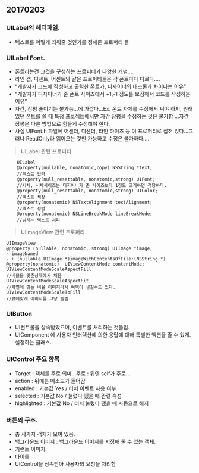 ## 20170203

### UILabel의 헤더파일.   
* 텍스트를 어떻게 띄워줄 것인가를 정해둔 프로퍼티 들

### UILabel Font.   
* 폰트라는건 그것을 구성하는 프로퍼티가 다양한 개념….   
* 라인 갭, 디센트, 어센트와 같은 프로퍼티들은 각 폰트마다 다르다….   
* “개발자가 코드에 작성하고 출력한 폰트가, 디자이너의 대조물과 차이나는 이유”    
* “개발자가 디자이너가 준 폰트 사이즈에서 +1,-1 정도를 보정해서 코드를 작성하는이유”    
* 자간, 장평 줄이기는 불가능…에 가깝다…Ex. 폰트 자체를 수정해서 써야 하지, 원래 있던 폰트를 쓸 때 특정 프로젝트에서만 자간 장평을 수정하는 것은 불가함 …자간 장평은 다른 방법으로 힘들게 수정해야 한다.   
* 사실 UIFont.h 파일에 어센더, 디센더, 라인 하이츠 등 이 프로퍼티로 잡혀 있다…그러나 ReadOnly라 읽어오는 것만 가능하고 수정은 불가하다….   

> UILabel 관련 프로퍼티
> 
		UILabel
		@property(nullable, nonatomic,copy) NSString *text;
		//텍스트 입력
		@property(null_resettable, nonatomic,strong) UIFont;
		//서체, 서체사이즈는 디자이너가 준 사이즈보다 1정도 크게하면 적당하다.
		@property(null_resettable, nonatomic,strong) UIColor;
		//텍스트 색상
		@property(nonatomic) NSTextAlignment textAlignment;
		//텍스트 정렬
		@property(nonatomic) NSLineBreakMode lineBreakMode;
		//넘치는 텍스트 처리


>  UIImageView 관련 프로퍼티
> 
	UIImageView
	@property (nullable, nonatomic, strong) UIImage *image;
  	- imageNamed
  	- + (nullable UIImage *)imageWithContentsOfFile:(NSString *)
  	@property(nonatomic)  UIViewContentMode contentMode;
  	UIViewContentModeScaleAspectFill
  	//비율을 맞춘상태에서 채움
   	UIViewContentModeScaleAspectFit
   	//화면에 맞는 비율 이미지라서 여백이 생길수도 있다.
  	UIViewContentModeScaleToFill
  	//뷰에맞게 이미지를 그냥 늘림

### UIButton   
* UI컨트롤을 상속받았으며, 이벤트를 처리하는 것들임.   
* UIComponent 에 사용자 인터렉션에 의한 응답에 대해 특별한 액션을 줄 수 있게. 설정하는 클래스.    
 
### UIControl 주요 항목     
* Target : 객체를 주로 의미…주로 : 뒤엔 self가 주로...    
* action : 뒤에는 메소드가 들어감
* enabled : 기본값 Yes / 터치 이벤트 사용 여부
* selected : 기본값 No / 눌렀다 뗐을 때 관련 속성
* highlighted : 기본값 No / 터치 눌렀다 뗐을 때 자동으로 해지

### 버튼의 구조.    
* 총 세가지 객체가 모여 있음.    
* 백그라운드 이미지 : 백그라운드 이미지를 지정해 줄 수 있는 객체.   
* 커런트 이미지.    
* 타이틀     
* UIControl을 상속받아 사용자의 요청을 처리함

